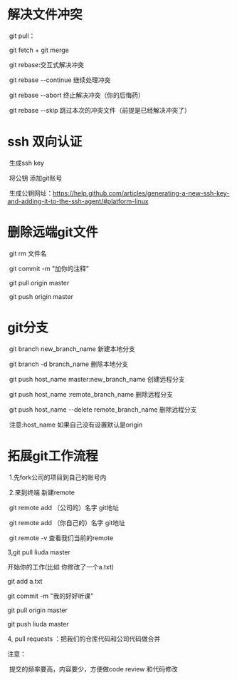 # 解决文件冲突

​	git pull：

​			git fetch + git merge

​	git rebase:交互式解决冲突

​		git rebase --continue 继续处理冲突

​		git rebase --abort 终止解决冲突（你的后悔药）

​		git rebase --skip 跳过本次的冲突文件（前提是已经解决冲突了）

# ssh 双向认证

​	生成ssh key 

​	将公钥 添加git账号

​	生成公钥网址：https://help.github.com/articles/generating-a-new-ssh-key-and-adding-it-to-the-ssh-agent/#platform-linux

# 删除远端git文件

​	git rm 文件名

​	git commit -m "加你的注释"

​	git pull origin master

​	git push origin master

# git分支

​	git branch new_branch_name		新建本地分支

​	git branch -d branch_name		删除本地分支

​	git push host_name  master:new_branch_name	创建远程分支

​	git push host_name   :remote_branch_name		删除远程分支

​	git push host_name  --delete  remote_branch_name  删除远程分支

​	注意:host_name 如果自己没有设置默认是origin



# 拓展git工作流程

​	1.先fork公司的项目到自己的账号内

​	2.来到终端 新建remote

​		git remote add （公司的）名字<origin> git地址

​		git remote add （你自己的）名字<liuda> git地址

​		git remote -v 查看我们当前的remote

3,git pull liuda master

开始你的工作(比如 你修改了一个a.txt)

git add a.txt

git commit  -m "我的好好听课"

git pull origin master

git push liuda master

4, pull requests ：把我们的仓库代码和公司代码做合并

注意：

​	提交的频率要高，内容要少，方便做code review 和代码修改









​		

